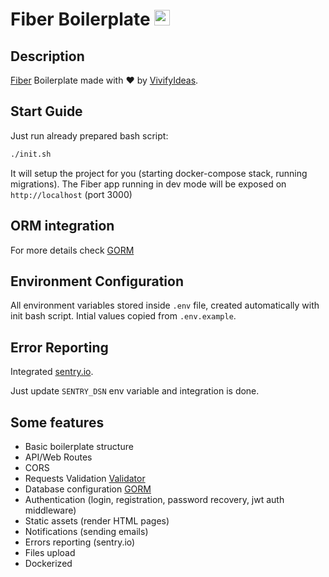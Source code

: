 <h1>Fiber Boilerplate
  <a
    href="https://gofiber.io/"
    target="blank"
  >
    <img
      src="https://raw.githubusercontent.com/gofiber/docs/master/static/fiber_v2_logo.svg"
      height="25"
      alt="Fiber Logo"
    />
  </a>
</h1>

## Description

[Fiber](https://github.com/gofiber/fiber) Boilerplate made with ❤️ by [VivifyIdeas](https://www.vivifyideas.com).

## Start Guide

Just run already prepared bash script:
```bash
./init.sh
```
It will setup the project for you (starting docker-compose stack, running migrations).
The Fiber app running in dev mode will be exposed on `http://localhost` (port 3000)


## ORM integration

For more details check
[GORM](https://gorm.io/index.html)

## Environment Configuration

All environment variables stored inside `.env` file, created automatically with init bash script. Intial values copied from `.env.example`.


## Error Reporting

Integrated [sentry.io](https://sentry.io/).

Just update `SENTRY_DSN` env variable and integration is done.


## Some features

- Basic boilerplate structure
- API/Web Routes
- CORS
- Requests Validation [Validator](https://github.com/go-playground/validator)
- Database configuration [GORM](https://gorm.io/index.html)
- Authentication (login, registration, password recovery, jwt auth middleware)
- Static assets (render HTML pages)
- Notifications (sending emails)
- Errors reporting (sentry.io)
- Files upload
- Dockerized
